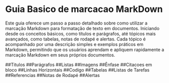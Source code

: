 # Guia Basico de marcacao MarkDown
Este guia oferece um passo a passo detalhado sobre como utilizar a marcação Markdown para
formatação de texto em documentos. Iniciando desde os conceitos básicos, como títulos e
parágrafos, até tópicos mais avançados, como tabelas, notas de rodapé e alertas. Cada tópico
é acompanhado por uma descrição simples e exemplos práticos em Markdown, permitindo que os
usuários aprendam e apliquem rapidamente a marcação Markdown em seus próprios documentos.

##Titulos 
##Parágrafos
##Listas
##Imagens
##Ênfase 
##Citacoes em bloco
##Linhas Horizontais
##Codigo
##Tabelas
##Listas de Tarefas
##Referencias
##Notas de Rodapé
##Alertas














